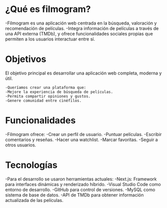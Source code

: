 # ¿Qué es filmogram?
  -Filmogram es una aplicación web centrada en la búsqueda, valoración y recomendación de películas.
  -Integra información de películas a través de una API externa (TMDb), y ofrece funcionalidades sociales propias que permiten a los usuarios interactuar entre sí.

# Objetivos
  El objetivo principal es desarrollar una aplicación web completa, moderna y útil.
  
    -Queríamos crear una plataforma que:
    -Mejore la experiencia de búsqueda de películas.
    -Permita compartir opiniones y gustos.
    -Genere comunidad entre cinéfilos.

# Funcionalidades
  -Filmogram ofrece:
  -Crear un perfil de usuario.
  -Puntuar películas.
  -Escribir comentarios y reseñas.
  -Hacer una watchlist.
  -Marcar favoritas.
  -Seguir a otros usuarios.

# Tecnologías 
  -Para el desarrollo se usaron herramientas actuales:
  -Next.js: Framework para interfaces dinámicas y renderizado híbrido.
  -Visual Studio Code como entorno de desarrollo.
  -GitHub para control de versiones.
  -MySQL como sistema de base de datos.
  -API de TMDb para obtener información actualizada de las películas.
